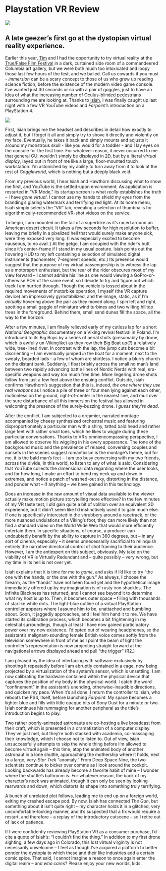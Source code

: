 # Playstation VR Review

![](https://d2mxuefqeaa7sj.cloudfront.net/s_1D92C4570806D5A306A10CB28D650AF235F64197C336CB81C31FAB8C8FC104EA_1507361980349_davevr.jpg)

## A late geezer’s first go at the dystopian virtual reality experience.

Earlier this year, [Tim](http://extratone.com/cactus) and I had the opportunity to try virtual reality at the [True/False Film Festival](http://www.extratone.com/truefalse/) in a dark, curtained side room of a commandeered Columbia art gallery, but we were both much too intoxicated and loopy those last few hours of the fest, and we bailed. Call us cowards if you must - *immersion* can be a scary concept to those of us who grew up reading science fiction, before the existence of the modern video game console. I’ve wanted just 30 seconds or so with a pair of goggles, just to have an idea of what the increasing number of Oculus-blinded pedestrians surrounding me are looking at. Thanks to [Isiah](http://extratone.com/heck), I was finally caught up last night with a few VR YouTube videos and *Farpoint*’s introduction on a PlayStation 4.

![](https://d2mxuefqeaa7sj.cloudfront.net/s_1D92C4570806D5A306A10CB28D650AF235F64197C336CB81C31FAB8C8FC104EA_1507366335902_obamavr.jpeg)


First, Isiah brings me the headset and describes in detail how exactly to adjust it, but I forget it all and simply try to shove it directly and violently on my face. Eventually, he takes it back and simply mounts and adjusts it around my monstrous skull - like you would for a toddler - and I lay eyes on the console for the first time. For whatever reason, it never occurred to me that general GUI wouldn’t simply be displayed in 2D, but by a literal *virtual display*, layed out in front of me like a large, floor-mounted touch workstation. I’m astonished by my ability to turn away from it to look at the rest of *Goggleworld*, which is nothing but a deeply black void.

From my previous world, I hear Isiah and Hawthorn discussing what to show me first, and YouTube is the settled-upon environment. As application is restarted in “VR Mode,” its startup screen is what *really* establishes the truth – I have *gone virtual*. I cannot use my hands to shield my eyes from the branding’s glaring watermark and terrifying red light. At its home menu, Isiah simply selects the “VR” tab, revealing a selection of thumbnails for algorithmically-recommended VR-shot videos on the service.

To begin, I am mounted on the tail of a superbike as it’s raced around an American desert circuit. It takes a few seconds for high resolution to buffer, leaving me briefly in a pixelized hell that would surely make anyone sick, were they exposed very long. (I was especially excited to become nauseous, to no avail.) At the getgo, I am occupied with the rider’s butt since it’s center-frame if I stand in my usual posture. Isiah points out the hovering HUD to my left containing a selection of simulated digital instruments (tachometer, 7-segment speedo, etc.) Its presence would suggest that the purpose of my virtual passengership is to witness the lap as a motorsport enthusiast, but the rear of the rider obscures most of my view forward – I cannot admire his line as one would viewing a GoPro-or-otherwise POV of the same event, so I decide to try and figure out which track I am hurried through. Though the vehicle is tossed about in the required movements of motorbike operation, I myself (the VR capture device) am impressively gyrostabilized, and the image, static, as if I’m *actually* hovering above the pair as they moved along. I spin left and right, spotting a small gaggle of miniature wind turbines and two wilting hilltop trees in the foreground. Behind them, small sand dunes fill the space, all the way to the horizon.
 
After a few minutes, I am finally relieved early of my cutless lap for a short *National Geographic* documentary on a Viking revival festival in Poland. I’m introduced to its Big Boys by a series of aerial shots (presumably by drone, which is awfully un-Vikinglike) as they row their Big Boat up(?) a relatively wide, tree-lined river. In contrast with the lap, the jump cuts become a bit disorienting – I am eventually jumped *in* the boat for a moment, next to the sweaty, bearded lads – a few of whom are shirtless. I notice a blurry church on the distant bank. Suddenly, I float briskly across the small no man’s land between two rapidly advancing battle lines of Nordic Nerds with real, era-specific weapons and way too much free time. More lingering drone shots follow from just a few feet above the ensuing conflict. Outside, Isiah confirms Hawthorn’s suggestion that this is, indeed, *the one where they use real weapons* as I notice a pile of three or four men lying against each other, motionless on the ground, right-of-center in the nearest line, and mull over the sure disturbance of all this immersion the festival has allowed in welcoming the presence of the surely-buzzing drone. *I guess they’re dead*.
 
After the conflict, I am subjected to a dreamier, narrated montage accompanied by cheesy synthesized orchestral music and featuring disproportionately a particular man with a shiny, tatted bald head and rather large feet with rather small toes, which he likes to wiggle during these particular conversations. Thanks to VR’s omniencompassing perspective, I am allowed to observe his wiggling in his every appearance. The tone of the background music and the prevalence of relaxed, conversing couples and sunsets in the scenes suggest romanticism is the montage’s theme, but for me, it is the bald man’s feet – I am too busy conversing with my two friends, across the divide, in this world, to listen to any of what is said. Considering that YouTube collects the dimensional data regarding where the user looks, and for how long, I make an effort to bend my neck up and down in extremes, and notice a patch of washed-out sky, distorting in the distance, and ponder what – if anything – we have gained in this technology.
 
Does an increase in the raw amount of visual data available to the viewer actually make motion picture storytelling more effective? In the few minutes of my VR taste test, I *did* gain quite a bit of volition over an equivalent 2D experience, but it didn’t seem like I’d instinctively used it to gain much else. If one is specifically interested in the shrubbery around a racetrack, or the more nuanced undulations of a Viking’s foot, they can more likely than not find a standard video on the World Wide Web that would more efficiently entertain them. In specific situations, of course, a producer can undoubtedly benefit by the ability to capture in 360 degrees, but – in any sort of cinema, especially – it seems unnecessarily sacrificial to relinquish entirely the narrative directorial control of shot framing to their audience. However, I am the antiexpert on this subject, obviously. My take on the viability of VR is Virtually Redundant and – quite possibly – very wrong, but my time in its hell is not over yet.
 
Isiah explains that it is time for me to *game*, and asks if I’d like to try “the one with the hands, or the one with the gun.” As always, I choose the firearm, as the “hands” have not been found yet and the hypothetical image immediately offered up by my imagination is of rusty iron shackles. The Infinite Blackness has returned, and I cannot see beyond it to determine what my host is up to. Then, it becomes outer space – filling with thousands of starlike white dots. The light-blue outline of a virtual PlayStation controller appears where I assume him to be, unattached and bumbling about. Soon, it jaggedly approaches, and I feel him hand it to me. We have started its calibration process, which becomes a bit frightening in my celestial surroundings, though at least I have now gained participatory power over my new existence. I’d opted out of wearing headphones, so the assistant’s malignant-sounding female British voice comes softly from the television somewhere in front of me as I point the beam of light the controller’s representation is now projecting straight forward at the navigational arrows displayed ahead and pull “the trigger” (R2.)
 
I am pleased by the idea of interfacing with software exclusively by shooting it repeatedly before I am abruptly contained in a cage, now being projected by a virtualization of the system’s sensor, which is unsettling. I am now calibrating the hardware contained within the physical device that captures the position of my body in the physical world. I catch the word “confinement” in the assistant’s unending, otherwise-inaudible directions, and quicken my pace. When it’s all done, I return the controller to Isiah, who reboots the PS4, itself, before launching *Farpoint*. My space becomes a lighter blue and fills with little opaque bits of Sony Dust for a minute or two. Isiah continues his rummaging for another peripheral as the title’s introduction begins to play.
 
Two rather poorly-animated astronauts are co-hosting a live broadcast from their craft, which is presented in a dramatization of a computer display. They’ve just met, but they’re both stacked with academia, co-massaging their knowledge, which I choose not to listen to. Out of view, Isiah unsuccessfully attempts to skip the whole thing before I’m allowed to become *virtual* again – this time, atop the animated body of another astronaut in a lone shuttle, approaching the mothership where it holds, next to a large, very-*Star Trek* “anomaly.” From Deep Space Nine, the two scientists continue to bicker over comms as I look around the cockpit. Looking backwards has already become a favorite habit of mine – I wonder where the shuttle’s bathroom is. For whatever reason, the back of my character’s neck was animated, though it can only be seen by looking rearwards and down, which distorts its shape into something truly terrifying.
 
A bunch of unrelated plot follows, leading me to end up on a foreign world, exiting my crashed escape pod. By now, Isiah has connected *The Gun*, but something about it isn’t quite right – my character holds it in a glitched, very uncomfortable-looking manner, and it’s suspected that a fix would require a restart, and therefore – a replay of the introductory cutscene – so I retire out of lack of patience.
 
If I were confidently reviewing PlayStation VR as a consumer purchase, I’d cite a quote of Isiah’s: “I couldn’t find the thing.” In addition to my first drone sighting, a few days ago in Colorado, this lost virtual virginity is not necessarily unwelcome – I feel as though I’ve acquired a platform to better ponder the dystopia to which these and their like industries add a certain comic spice. That said, I cannot imagine a reason to once again enter the digital realm – and *who cares*? Please enjoy your new worlds, kids.

